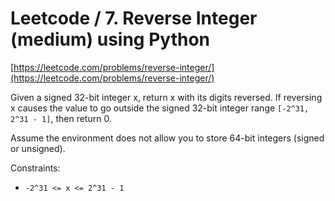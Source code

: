 # Leetcode / 7. Reverse Integer (medium) using Python

[https://leetcode.com/problems/reverse-integer/](https://leetcode.com/problems/reverse-integer/)

Given a signed 32-bit integer x, return x with its digits reversed. If reversing x causes the value to go outside the signed 32-bit integer range `[-2^31, 2^31 - 1]`, then return 0.

Assume the environment does not allow you to store 64-bit integers (signed or unsigned).

Constraints:

- `-2^31 <= x <= 2^31 - 1`
